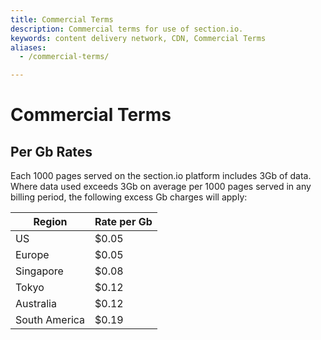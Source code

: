 ```yaml
---
title: Commercial Terms
description: Commercial terms for use of section.io.
keywords: content delivery network, CDN, Commercial Terms
aliases:
  - /commercial-terms/

---
```

Commercial Terms
=======================================


Per Gb Rates
------------

Each 1000 pages served on the section.io platform includes 3Gb of data.  Where data used exceeds 3Gb on average per 1000 pages served in any billing period, the following excess Gb charges will apply:

| Region           | Rate per Gb|         
|------------------|------------|
| US               | $0.05      |
| Europe           | $0.05      |
| Singapore        | $0.08      |
| Tokyo            | $0.12      |
| Australia        | $0.12      |
| South America    | $0.19      |
